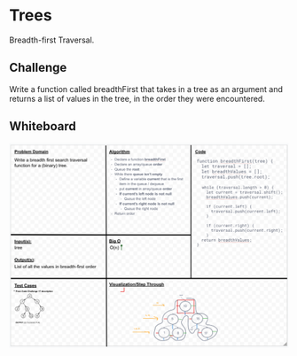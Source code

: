 # Trees

Breadth-first Traversal.

## Challenge

Write a function called breadthFirst that takes in a tree as an argument and returns a list of values in the tree, in the order they were encountered.

## Whiteboard

![Whiteboard](./tree-breadth-first.png)

